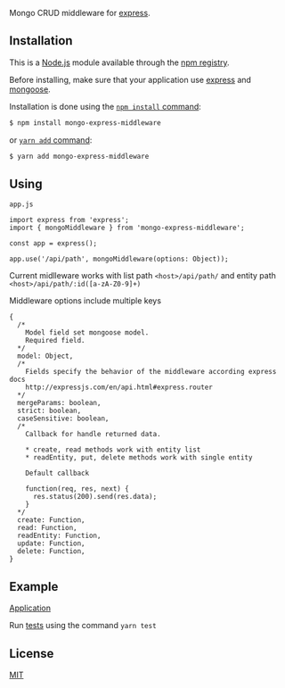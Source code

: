 Mongo CRUD middleware for [express](https://www.npmjs.com/package/express).

## Installation

This is a [Node.js](https://nodejs.org/en/) module available through the
[npm registry](https://www.npmjs.com/).

Before installing, make sure that your application use [express](https://www.npmjs.com/package/express) and [mongoose](https://www.npmjs.com/package/mongoose).

Installation is done using the
[`npm install` command](https://docs.npmjs.com/getting-started/installing-npm-packages-locally):

```bash
$ npm install mongo-express-middleware
```

or [`yarn add` command](https://yarnpkg.com/lang/en/docs/cli/add/#toc-adding-dependencies):

```bash
$ yarn add mongo-express-middleware
```

## Using

`app.js`

```JS
import express from 'express';
import { mongoMiddleware } from 'mongo-express-middleware';

const app = express();

app.use('/api/path', mongoMiddleware(options: Object));
```

Current midlleware works with list path `<host>/api/path/` and entity path `<host>/api/path/:id([a-zA-Z0-9]+)`

Middleware options include multiple keys

```JS
{
  /*
    Model field set mongoose model.
    Required field.
  */
  model: Object,
  /*
    Fields specify the behavior of the middleware according express docs
    http://expressjs.com/en/api.html#express.router
  */
  mergeParams: boolean,
  strict: boolean,
  caseSensitive: boolean,
  /*
    Callback for handle returned data.

    * create, read methods work with entity list
    * readEntity, put, delete methods work with single entity

    Default callback

    function(req, res, next) {
      res.status(200).send(res.data);
    }
  */
  create: Function,
  read: Function,
  readEntity: Function,
  update: Function,
  delete: Function,
}
```

## Example

[Application](./app/app.js)

Run [tests](./app/__test__/app.test.js) using the command `yarn test`

## License

[MIT](LICENSE)
